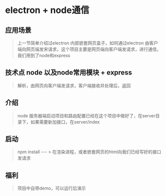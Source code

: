 # electron + node通信

## 应用场景

> 上一节简单介绍过electron 内部嵌套网页盒子，如何通过electron 由客户端向网页端发宋请求，这个项目主要是网页端向客户端发请求，进行通信，我们用到了node和express

## 技术点 node 以及node常用模块 + express

> 解析，由网页向客户端发请求，客户端接收并处理后，返回

## 介绍

> node 服务器端启动项目和路由配置已经在这个项目中做好了，在server目录下，如果需要新加接口，在server/index

## 启动

> npm install  --- >  在渲染进程，或者嵌套网页的html向我们已经写好的接口发请求

## 福利

> 项目中自带demo，可以运行后演示

